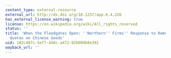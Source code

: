 ```yaml
---
content_type: external-resource
external_url: http://dx.doi.org/10.1257/app.6.4.226
has_external_license_warning: true
license: https://en.wikipedia.org/wiki/All_rights_reserved
status: ''
title: 'When the Floodgates Open: ''Northern'' Firms'' Response to Removal of Trade
  Quotas on Chinese Goods'
uid: 182c487c-5ef7-4ddc-a472-82b089b8e391
wayback_url: ''
---
```

